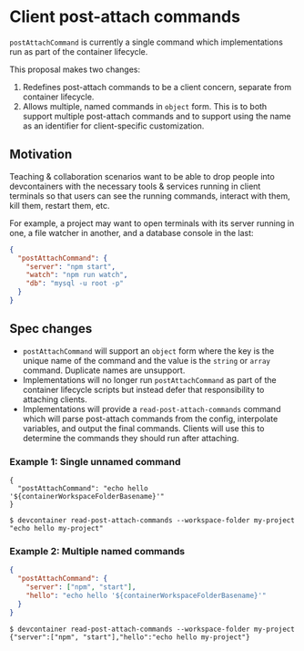 # Client post-attach commands

`postAttachCommand` is currently a single command which implementations run as part of the container lifecycle.

This proposal makes two changes:
1. Redefines post-attach commands to be a client concern, separate from container lifecycle.
2. Allows multiple, named commands in `object` form. This is to both support multiple post-attach commands and to support using the name as an identifier for client-specific customization.

## Motivation

Teaching & collaboration scenarios want to be able to drop people into devcontainers with the necessary tools & services running in client terminals so that users can see the running commands, interact with them, kill them, restart them, etc.

For example, a project may want to open terminals with its server running in one, a file watcher in another, and a database console in the last:

```json
{
  "postAttachCommand": {
    "server": "npm start",
    "watch": "npm run watch",
    "db": "mysql -u root -p"
  }
}
```

## Spec changes

- `postAttachCommand` will support an `object` form where the key is the unique name of the command and the value is the `string` or `array` command. Duplicate names are unsupport.
- Implementations will no longer run `postAttachCommand` as part of the container lifecycle scripts but instead defer that responsibility to attaching clients.
- Implementations will provide a `read-post-attach-commands` command which will parse post-attach commands from the config, interpolate variables, and output the final commands. Clients will use this to determine the commands they should run after attaching.

### Example 1: Single unnamed command

```jsonc
{
  "postAttachCommand": "echo hello '${containerWorkspaceFolderBasename}'"
}
```

```
$ devcontainer read-post-attach-commands --workspace-folder my-project
"echo hello my-project"
```

### Example 2: Multiple named commands

```json
{
  "postAttachCommand": {
    "server": ["npm", "start"],
    "hello": "echo hello '${containerWorkspaceFolderBasename}'"
  }
}
```

```
$ devcontainer read-post-attach-commands --workspace-folder my-project
{"server":["npm", "start"],"hello":"echo hello my-project"}
```
